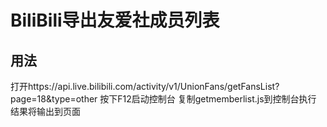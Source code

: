 # BiliBili导出友爱社成员列表

## 用法

打开https://api.live.bilibili.com/activity/v1/UnionFans/getFansList?page=18&type=other
按下F12启动控制台
复制getmemberlist.js到控制台执行
结果将输出到页面
